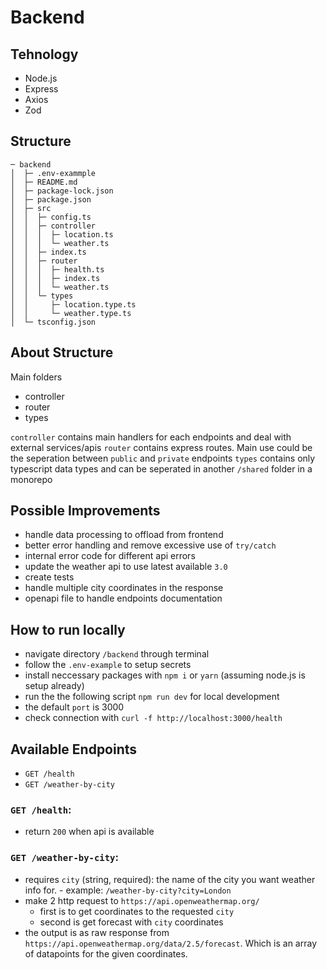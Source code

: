 # Backend

## Tehnology

- Node.js
- Express
- Axios
- Zod

## Structure

```
─ backend
│  ├─ .env-exammple
│  ├─ README.md
│  ├─ package-lock.json
│  ├─ package.json
│  ├─ src
│  │  ├─ config.ts
│  │  ├─ controller
│  │  │  ├─ location.ts
│  │  │  └─ weather.ts
│  │  ├─ index.ts
│  │  ├─ router
│  │  │  ├─ health.ts
│  │  │  ├─ index.ts
│  │  │  └─ weather.ts
│  │  └─ types
│  │     ├─ location.type.ts
│  │     └─ weather.type.ts
│  └─ tsconfig.json
```

## About Structure

Main folders

- controller
- router
- types

`controller` contains main handlers for each endpoints and deal with external services/apis
`router` contains express routes. Main use could be the seperation between `public` and `private` endpoints
`types` contains only typescript data types and can be seperated in another `/shared` folder in a monorepo

## Possible Improvements

- handle data processing to offload from frontend
- better error handling and remove excessive use of `try/catch`
- internal error code for different api errors
- update the weather api to use latest available `3.0`
- create tests
- handle multiple city coordinates in the response
- openapi file to handle endpoints documentation

## How to run locally

- navigate directory `/backend` through terminal
- follow the `.env-example` to setup secrets
- install neccessary packages with `npm i` or `yarn` (assuming node.js is setup already)
- run the the following script `npm run dev` for local development
- the default `port` is 3000
- check connection with `curl -f http://localhost:3000/health`

## Available Endpoints

- `GET /health`
- `GET /weather-by-city`

### `GET /health`:
- return `200` when api is available

### `GET /weather-by-city`:

- requires `city` (string, required): the name of the city you want weather info for. - example: `/weather-by-city?city=London` 
- make 2 http request to `https://api.openweathermap.org/` 
  - first is to get coordinates to the requested `city` 
  - second is get forecast with `city` coordinates
- the output is as raw response from `https://api.openweathermap.org/data/2.5/forecast`. Which is an array of datapoints for the given coordinates.
